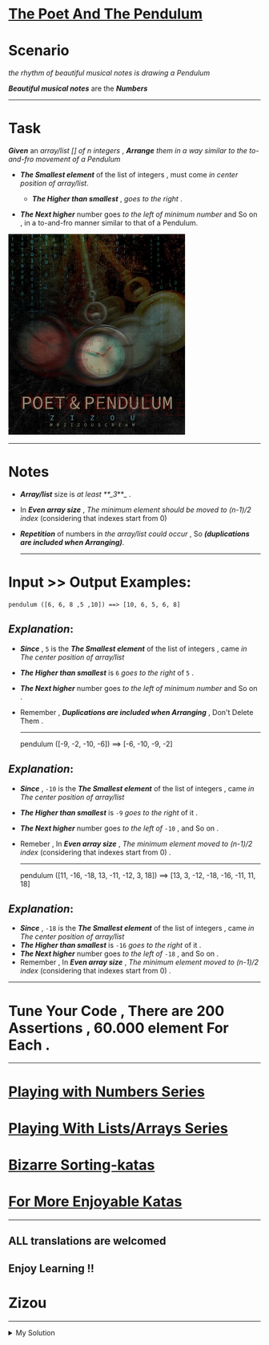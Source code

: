 # [The Poet And The Pendulum](https://www.codewars.com/kata/5bd776533a7e2720c40000e5)

# Scenario

_the rhythm of beautiful musical notes is drawing a Pendulum_

**_Beautiful musical notes_** are the **_Numbers_**

---

# Task

**_Given_** an _array/list \[\] of n integers_ , **_Arrange_** _them in a way similar to the to-and-fro movement of a
Pendulum_

- **_The Smallest element_** of the list of integers , must come _in center position of array/list_.

  - **_The Higher than smallest_** , _goes to the right_ .

- **_The Next higher_** number goes _to the left of minimum number_ and So on , in a to-and-fro manner similar to that
  of a Pendulum.

![!alt](./../images/the_poet_and_the_pendulum.png)

---

# Notes

- **_Array/list_** size is _at least \*\*\_3_\*\*\_ .
- In **_Even array size_** , _The minimum element should be moved to (n-1)/2 index_ (considering that indexes start from 0)
- **_Repetition_** of numbers in _the array/list could occur_ , So **_(duplications are included when Arranging)_**.

  ***

# Input >> Output Examples:

    pendulum ([6, 6, 8 ,5 ,10]) ==> [10, 6, 5, 6, 8]

## **_Explanation_**:

- **_Since_** , `5` is the **_The Smallest element_** of the list of integers , came _in The center position of
  array/list_
- **_The Higher than smallest_** is `6` _goes to the right_ of `5` .
- **_The Next higher_** number goes _to the left of minimum number_ and So on .
- Remember , **_Duplications are included when Arranging_** , Don't Delete Them .

  ***

  pendulum ([-9, -2, -10, -6]) ==> [-6, -10, -9, -2]

## **_Explanation_**:

- **_Since_** , `-10` is the **_The Smallest element_** of the list of integers , came _in The center position of
  array/list_
- **_The Higher than smallest_** is `-9` _goes to the right_ of it .
- **_The Next higher_** number goes _to the left of_ `-10` , and So on .
- Remeber , In **_Even array size_** , _The minimum element moved to (n-1)/2 index_ (considering that indexes start from 0) .

  ***

  pendulum ([11, -16, -18, 13, -11, -12, 3, 18]) ==> [13, 3, -12, -18, -16, -11, 11, 18]

## **_Explanation_**:

- **_Since_** , `-18` is the **_The Smallest element_** of the list of integers , came _in The center position of
  array/list_
- **_The Higher than smallest_** is `-16` _goes to the right_ of it .
- **_The Next higher_** number goes _to the left of_ `-18` , and So on .
- Remember , In **_Even array size_** , _The minimum element moved to (n-1)/2 index_ (considering that indexes start
  from 0) .

---

# Tune Your Code , There are 200 Assertions , 60.000 element For Each .

---

# [Playing with Numbers Series](https://www.codewars.com/collections/playing-with-numbers)

# [Playing With Lists/Arrays Series](https://www.codewars.com/collections/playing-with-lists-slash-arrays)

# [Bizarre Sorting-katas](https://www.codewars.com/collections/bizarre-sorting-katas)

# [For More Enjoyable Katas](http://www.codewars.com/users/MrZizoScream/authored)

---

## ALL translations are welcomed

## Enjoy Learning !!

# Zizou

---

<details><summary>My Solution</summary>

```js
function pendulum(values) {
  const result = [];
  const sorted = values.sort((a, b) => a - b);

  for (let i = 0; i < sorted.length; i++) {
    if (i % 2) result.push(sorted[i]);
    else result.unshift(sorted[i]);
  }

  return result;
}
```

</details>

